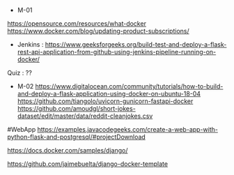 - M-01

https://opensource.com/resources/what-docker
https://www.docker.com/blog/updating-product-subscriptions/

- Jenkins :
https://www.geeksforgeeks.org/build-test-and-deploy-a-flask-rest-api-application-from-github-using-jenkins-pipeline-running-on-docker/


Quiz :
??

- M-02
https://www.digitalocean.com/community/tutorials/how-to-build-and-deploy-a-flask-application-using-docker-on-ubuntu-18-04
https://github.com/tiangolo/uvicorn-gunicorn-fastapi-docker
https://github.com/amoudgl/short-jokes-dataset/edit/master/data/reddit-cleanjokes.csv

#WebApp
https://examples.javacodegeeks.com/create-a-web-app-with-python-flask-and-postgresql/#projectDownload

https://docs.docker.com/samples/django/

https://github.com/jaimebuelta/django-docker-template




